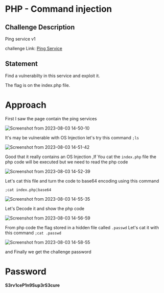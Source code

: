 # PHP - Command injection

## Challenge Description

Ping service v1

challenge Link: [Ping Service](http://challenge01.root-me.org/web-serveur/ch54/)

## Statement

Find a vulnerabilty in this service and exploit it.

The flag is on the index.php file.

# Approach

First I saw the page contain the ping services

![Screenshot from 2023-08-03 14-50-10](https://github.com/MohammedHawary/CTF-Challenges-Writeups/assets/94152045/d46fd258-b6a4-4b53-af67-a0125a6bdc61)

It's may be vulnerable with OS Injection let's try this command `;ls`

![Screenshot from 2023-08-03 14-51-42](https://github.com/MohammedHawary/CTF-Challenges-Writeups/assets/94152045/6eeae2ad-c979-49de-b22a-ce9522609cee)

Good that it really contains an OS Injection ,If You cat the `index.php` file the php code will be executed but we need to read the php code 

![Screenshot from 2023-08-03 14-52-39](https://github.com/MohammedHawary/CTF-Challenges-Writeups/assets/94152045/a688dbf9-5d52-4525-9721-3fa40f36fa92)

Let's cat this file and turn the code to base64 encoding using this command

`;cat index.php|base64`

![Screenshot from 2023-08-03 14-55-35](https://github.com/MohammedHawary/CTF-Challenges-Writeups/assets/94152045/79eb907a-279b-41c5-87cd-cad0053a7f05)

Let's Decode it and show the php code

![Screenshot from 2023-08-03 14-56-59](https://github.com/MohammedHawary/CTF-Challenges-Writeups/assets/94152045/8dc77a87-f1f5-4902-a266-76d7c90dbe7a)

From php code the flag stored in a hidden file called `.passwd` Let's cat it with this command `;cat .passwd`

![Screenshot from 2023-08-03 14-58-55](https://github.com/MohammedHawary/CTF-Challenges-Writeups/assets/94152045/82b358a7-20da-43ed-b369-b4224091abc5)

and Finally we get the challenge password

# Password

**S3rv1ceP1n9Sup3rS3cure**
